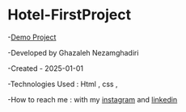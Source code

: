 # Hotel-FirstProject


-[Demo Project](https://ghazalehnezamghadiri.github.io/HOTEL/project2.html)

-Developed by Ghazaleh Nezamghadiri

-Created - 2025-01-01

-Technologies Used : Html , css , 

-How to reach me : with my [instagram](https://www.instagram.com/ghazale.ghadiri/?hl=en) and  [linkedin](https://www.linkedin.com/in/ghazaleh-nezamghadiri-06b626302/)
